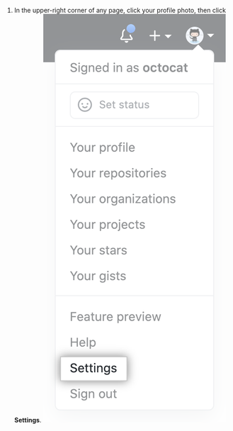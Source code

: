 1. In the upper-right corner of any page, click your profile photo, then click **Settings**. ![Settings icon in the user bar](/assets/images/help/settings/userbar-account-settings.png)
